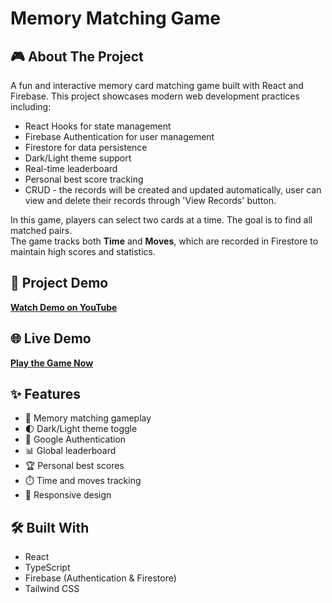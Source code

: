 # Memory Matching Game

## 🎮 About The Project
A fun and interactive memory card matching game built with React and Firebase. This project showcases modern web development practices including:
- React Hooks for state management
- Firebase Authentication for user management
- Firestore for data persistence
- Dark/Light theme support
- Real-time leaderboard
- Personal best score tracking
- CRUD - the records will be created and updated automatically, user can view and delete their records through 'View Records' button.

In this game, players can select two cards at a time. The goal is to find all matched pairs.  
The game tracks both **Time** and **Moves**, which are recorded in Firestore to maintain high scores and statistics.

## 🎥 Project Demo
**[Watch Demo on YouTube](https://youtu.be/yOaV5KTdSDc)**

## 🌐 Live Demo
**[Play the Game Now](https://memory-matching-game-145f8.web.app/)**

## ✨ Features
- 🎯 Memory matching gameplay
- 🌓 Dark/Light theme toggle
- 👤 Google Authentication
- 📊 Global leaderboard
- 🏆 Personal best scores
- ⏱️ Time and moves tracking
- 📱 Responsive design

## 🛠️ Built With
- React
- TypeScript
- Firebase (Authentication & Firestore)
- Tailwind CSS